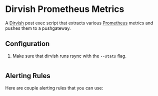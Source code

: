 Dirvish Prometheus Metrics
==========================
A [Dirvish](http://dirvish.org) post exec script that extracts various [Prometheus](https://prometheus.io) metrics and pushes them to a pushgateway.

Configuration
-------------
1. Make sure that dirvish runs rsync with the `--stats` flag.

```

```
Alerting Rules
--------------
Here are couple alerting rules that you can use:
```

```
